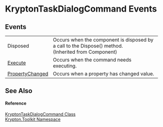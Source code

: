 # KryptonTaskDialogCommand Events




## Events
<table>
<tr>
<td>Disposed</td>
<td>Occurs when the component is disposed by a call to the Dispose() method.<br />(Inherited from Component)</td></tr>
<tr>
<td><a href="1125038b-84fa-8deb-bd95-3250177ec854.md">Execute</a></td>
<td>Occurs when the command needs executing.</td></tr>
<tr>
<td><a href="fb181684-00ea-fef7-5744-d6e8e3925e29.md">PropertyChanged</a></td>
<td>Occurs when a property has changed value.</td></tr>
</table>

## See Also


#### Reference
<a href="254bdc9e-3bde-7006-13ed-946c862256cc.md">KryptonTaskDialogCommand Class</a>  
<a href="79d2eac2-21f4-54ff-7552-b20c33c30600.md">Krypton.Toolkit Namespace</a>  
